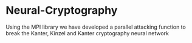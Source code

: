 # Neural-Cryptography
Using the MPI library we have developed a parallel attacking function to break the  Kanter, Kinzel and Kanter cryptography neural network

